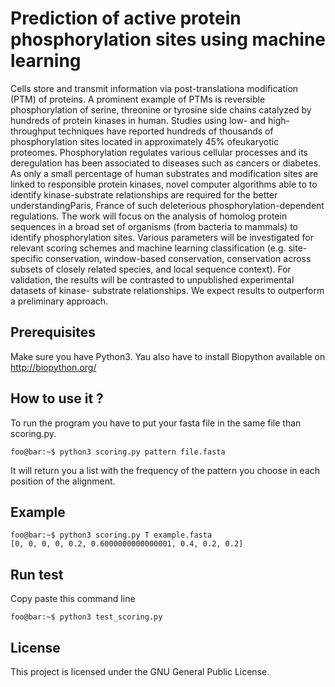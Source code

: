# Prediction of active protein phosphorylation sites using machine learning

Cells store and transmit information via post-translationa modification (PTM) of proteins. A prominent example of PTMs is reversible phosphorylation of serine, threonine or tyrosine side chains catalyzed by hundreds of protein kinases in human. Studies using low- and high-throughput techniques have reported hundreds of thousands of phosphorylation sites located in approximately 45% ofeukaryotic proteomes. Phosphorylation regulates various cellular processes and its deregulation has been associated to diseases such as cancers or diabetes. As only a small percentage of human substrates and modification sites are linked to responsible protein kinases, novel computer algorithms able to to identify kinase-substrate relationships are required for the better understandingParis, France of such deleterious phosphorylation-dependent regulations. The work will focus on the analysis of homolog protein sequences in a broad set of organisms (from bacteria to mammals) to identify phosphorylation sites. Various parameters will be investigated for relevant scoring schemes and machine learning classification (e.g. site-specific conservation, window-based conservation, conservation across subsets of closely related species, and local sequence context). For validation, the results will be contrasted to unpublished experimental datasets of kinase- substrate relationships. We expect results to outperform a preliminary approach.


## Prerequisites

Make sure you have Python3. Yau also have to install Biopython available on http://biopython.org/


## How to use it ?

To run the program you have to put your fasta file in the same file than scoring.py.
```console
foo@bar:~$ python3 scoring.py pattern file.fasta
```
It will return you a list with the frequency of the pattern you choose in each position of the alignment.


## Example

```console
foo@bar:~$ python3 scoring.py T example.fasta
[0, 0, 0, 0, 0.2, 0.6000000000000001, 0.4, 0.2, 0.2]
```

## Run test

Copy paste this command line 

```console
foo@bar:~$ python3 test_scoring.py
```

## License

This project is licensed under the GNU General Public License.
